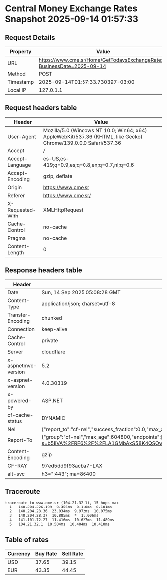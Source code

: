 # Central Money Exchange Rates Snapshot 2025-09-14 01:57:33
## Request Details

| Property | Value |
|----------|-------|
| URL | https://www.cme.sr/Home/GetTodaysExchangeRates/?BusinessDate=2025-09-14 |
| Method | POST |
| Timestamp | 2025-09-14T01:57:33.730397-03:00 |
| Local IP | 127.0.1.1 |
    
## Request headers table

| Header | Value |
|--------|-------|
| User-Agent | Mozilla/5.0 (Windows NT 10.0; Win64; x64) AppleWebKit/537.36 (KHTML, like Gecko) Chrome/139.0.0.0 Safari/537.36 |
| Accept | */* |
| Accept-Language | es-US,es-419;q=0.9,es;q=0.8,en;q=0.7,nl;q=0.6 |
| Accept-Encoding | gzip, deflate |
| Origin | https://www.cme.sr |
| Referer | https://www.cme.sr/ |
| X-Requested-With | XMLHttpRequest |
| Cache-Control | no-cache |
| Pragma | no-cache |
| Content-Length | 0 |

    
## Response headers table
| Header | Value |
|--------|-------|
| Date | Sun, 14 Sep 2025 05:08:28 GMT |
| Content-Type | application/json; charset=utf-8 |
| Transfer-Encoding | chunked |
| Connection | keep-alive |
| Cache-Control | private |
| Server | cloudflare |
| x-aspnetmvc-version | 5.2 |
| x-aspnet-version | 4.0.30319 |
| x-powered-by | ASP.NET |
| cf-cache-status | DYNAMIC |
| Nel | {"report_to":"cf-nel","success_fraction":0.0,"max_age":604800} |
| Report-To | {"group":"cf-nel","max_age":604800,"endpoints":[{"url":"https://a.nel.cloudflare.com/report/v4?s=b5IiVA%2FRF6%2F%2FLA1GMbAxS58K4QSOweSmklpNaHDyLF8Kq5%2BW0h1Sxmim3oRs9qcxCoARabQf0JQQTrKAj6kA8T%2FkEEX0ANKi%2BmU%3D"}]} |
| Content-Encoding | gzip |
| CF-RAY | 97ed5dd9f93acba7-LAX |
| alt-svc | h3=":443"; ma=86400 |

## Traceroute 

```
traceroute to www.cme.sr (104.21.32.1), 15 hops max
  1   140.204.226.199  0.355ms  0.110ms  0.101ms 
  2   140.204.28.36  23.034ms  9.972ms  10.075ms 
  3   140.204.28.37  10.885ms  *  11.006ms 
  4   141.101.72.27  11.416ms  10.627ms  11.489ms 
  5   104.21.32.1  10.504ms  10.404ms  10.410ms 

```


## Table of rates

| Currency | Buy Rate | Sell Rate |
|----------|----------|-----------|
| USD | 37.65 | 39.15 |
| EUR | 43.35 | 44.45 |
